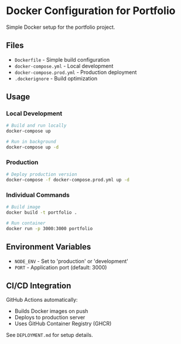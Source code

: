 # Docker Configuration for Portfolio

Simple Docker setup for the portfolio project.

## Files

- `Dockerfile` - Simple build configuration
- `docker-compose.yml` - Local development
- `docker-compose.prod.yml` - Production deployment
- `.dockerignore` - Build optimization

## Usage

### Local Development

```bash
# Build and run locally
docker-compose up

# Run in background
docker-compose up -d
```

### Production

```bash
# Deploy production version
docker-compose -f docker-compose.prod.yml up -d
```

### Individual Commands

```bash
# Build image
docker build -t portfolio .

# Run container
docker run -p 3000:3000 portfolio
```

## Environment Variables

- `NODE_ENV` - Set to 'production' or 'development'
- `PORT` - Application port (default: 3000)

## CI/CD Integration

GitHub Actions automatically:
- Builds Docker images on push
- Deploys to production server
- Uses GitHub Container Registry (GHCR)

See `DEPLOYMENT.md` for setup details.
